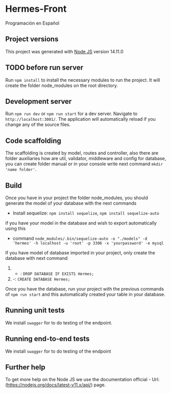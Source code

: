 # Hermes-Front
Programación en Español

## Project versions

This project was generated with [Node JS](https://nodejs.org/ca/blog/release/v14.11.0/) version 14.11.0

## TODO before run server

Run `npm install` to install the necessary modules to run the project. It will create the folder node_modules on the root directory.

## Development server

Run `npm run dev` or `npm run start` for a dev server. Navigate to `http://localhost:3001/`. The application will automatically reload if you change any of the source files.

## Code scaffolding

The scaffolding is created by model, routes and controller, also there are folder auxiliaries how are util, validator, middleware and config for database, you can create folder manual or in your console write next command `mkdir 'name folder'`.

## Build

Once you have in your project the folder node_modules, you should generate the model of your database with the next commands

- Install sequelize: `npm install sequelize`, `npm install sequelize-auto` 

if you have your model in the database and wish to export automatically using this 
- command `node_modules/.bin/sequelize-auto -o "./models" -d 'hermes' -h localhost -u 'root' -p 3306 -x 'yourpassword' -e mysql`

If you have model of database imported in your project, only create the database with next command
1) - : `DROP DATABASE IF EXISTS Hermes;`
2) -: `CREATE DATABASE Hermes;`

Once you have the database, run your project with the previous commands of `npm run start` and this automatically created your table in your database.

## Running unit tests

We install `swagger` for to do testing of the endpoint.

## Running end-to-end tests

We install `swagger` for to do testing of the endpoint 

## Further help

To get more help on the Node JS we use the documentation official - Url: (https://nodejs.org/docs/latest-v11.x/api/) page.

